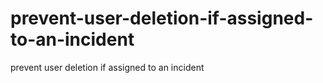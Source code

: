 # prevent-user-deletion-if-assigned-to-an-incident
prevent user deletion if assigned to an incident
